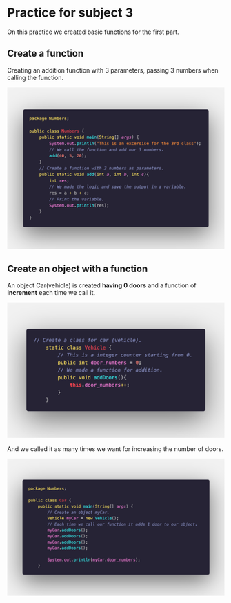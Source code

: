 # Practice for subject 3
On this practice we created basic functions for the first part.

## Create a function
Creating an addition function with 3 parameters, passing 3 numbers when calling the function.

![FunctionCode](/img/numbers-code.png)

## Create an object with a function
An object Car(vehicle) is created **having 0 doors** and a function of **increment** each time we call it.

![ClassVehicle](/img/classVehicle.png)

And we called it as many times we want for increasing the number of doors.

![psvmCode](/img/function-called.png)